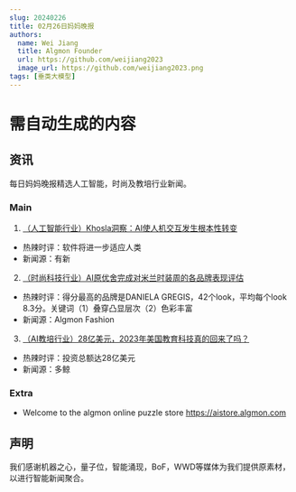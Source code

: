 ```yaml
---
slug: 20240226
title: 02月26日妈妈晚报
authors:
  name: Wei Jiang
  title: Algmon Founder
  url: https://github.com/weijiang2023
  image_url: https://github.com/weijiang2023.png
tags: [垂类大模型]
---
```


# 需自动生成的内容
## 资讯
每日妈妈晚报精选人工智能，时尚及教培行业新闻。

### Main

1. [（人工智能行业）Khosla洞察：AI使人机交互发生根本性转变](https://mp.weixin.qq.com/s/sjuC8IyS5K9PwEDQu1l4Og)
* 热辣时评：软件将进一步适应人类
* 新闻源：有新

2. [（时尚科技行业）AI原优舍完成对米兰时装周的各品牌表现评估](https://www.algmon.com/docs/fashion.week)
* 热辣时评：得分最高的品牌是DANIELA GREGIS，42个look，平均每个look 8.3分。关键词（1）叠穿凸显层次（2）色彩丰富
* 新闻源：Algmon Fashion

3. [（AI教培行业）28亿美元，2023年美国教育科技真的回来了吗？](https://mp.weixin.qq.com/s/rzK-P2y6M4cn4MqK9vBDvQ)
* 热辣时评：投资总额达28亿美元
* 新闻源：多鲸

### Extra
* Welcome to the algmon online puzzle store https://aistore.algmon.com

## 声明

我们感谢机器之心，量子位，智能涌现，BoF，WWD等媒体为我们提供原素材，以进行智能新闻聚合。
